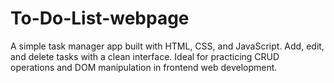# To-Do-List-webpage
A simple task manager app built with HTML, CSS, and JavaScript. Add, edit, and delete tasks with a clean interface. Ideal for practicing CRUD operations and DOM manipulation in frontend web development. 
